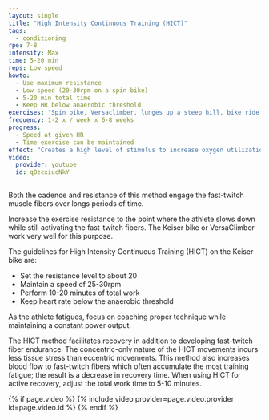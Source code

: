 ```yaml
---
layout: single
title: "High Intensity Continuous Training (HICT)"
tags:
  - conditioning
rpe: 7-8
intensity: Max
time: 5-20 min
reps: Low speed
howto:
  - Use maximum resistance
  - Low speed (20-30rpm on a spin bike)
  - 5-20 min total time
  - Keep HR below anaerobic threshold
exercises: "Spin bike, Versaclimber, lunges up a steep hill, bike ride up a steep hill, box step-ups, etc."
frequency: 1-2 x / week x 6-8 weeks
progress:
  - Speed at given HR
  - Time exercise can be maintained
effect: "Creates a high level of stimulus to increase oxygen utilization and improve endurance of the moderate threshold fast-twitch muscle fibers."
video:
  provider: youtube
  id: q8zcxiucNkY
---
```


Both the cadence and resistance of this method engage the fast-twitch muscle fibers over
longs periods of time.

Increase the exercise resistance to the point where the athlete slows down while still
activating the fast-twitch fibers. The Keiser bike or VersaClimber work very well for this
purpose.

The guidelines for High Intensity Continuous Training (HICT) on the Keiser bike are:

- Set the resistance level to about 20
- Maintain a speed of 25-30rpm
- Perform 10-20 minutes of total work
- Keep heart rate below the anaerobic threshold

As the athlete fatigues, focus on coaching proper technique while maintaining a constant
power output.

The HICT method facilitates recovery in addition to developing fast-twitch fiber endurance.
The concentric-only nature of the HICT movements incurs less tissue stress than eccentric
movements. This method also increases blood flow to fast-twitch fibers which often
accumulate the most training fatigue; the result is a decrease in recovery time.
When using HICT for active recovery, adjust the total work time to 5-10 minutes.

{% if page.video %}
  {% include video provider=page.video.provider id=page.video.id %}
{% endif %}
